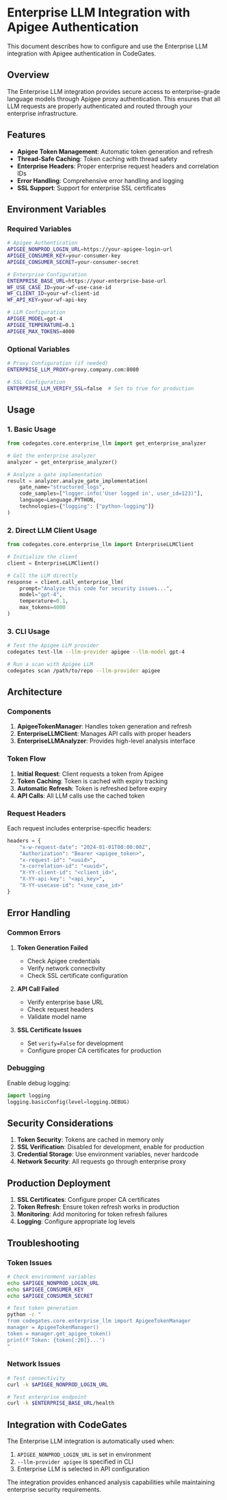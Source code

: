 # Enterprise LLM Integration with Apigee Authentication

This document describes how to configure and use the Enterprise LLM integration with Apigee authentication in CodeGates.

## Overview

The Enterprise LLM integration provides secure access to enterprise-grade language models through Apigee proxy authentication. This ensures that all LLM requests are properly authenticated and routed through your enterprise infrastructure.

## Features

- **Apigee Token Management**: Automatic token generation and refresh
- **Thread-Safe Caching**: Token caching with thread safety
- **Enterprise Headers**: Proper enterprise request headers and correlation IDs
- **Error Handling**: Comprehensive error handling and logging
- **SSL Support**: Support for enterprise SSL certificates

## Environment Variables

### Required Variables

```bash
# Apigee Authentication
APIGEE_NONPROD_LOGIN_URL=https://your-apigee-login-url
APIGEE_CONSUMER_KEY=your-consumer-key
APIGEE_CONSUMER_SECRET=your-consumer-secret

# Enterprise Configuration
ENTERPRISE_BASE_URL=https://your-enterprise-base-url
WF_USE_CASE_ID=your-wf-use-case-id
WF_CLIENT_ID=your-wf-client-id
WF_API_KEY=your-wf-api-key

# LLM Configuration
APIGEE_MODEL=gpt-4
APIGEE_TEMPERATURE=0.1
APIGEE_MAX_TOKENS=4000
```

### Optional Variables

```bash
# Proxy Configuration (if needed)
ENTERPRISE_LLM_PROXY=proxy.company.com:8080

# SSL Configuration
ENTERPRISE_LLM_VERIFY_SSL=false  # Set to true for production
```

## Usage

### 1. Basic Usage

```python
from codegates.core.enterprise_llm import get_enterprise_analyzer

# Get the enterprise analyzer
analyzer = get_enterprise_analyzer()

# Analyze a gate implementation
result = analyzer.analyze_gate_implementation(
    gate_name="structured_logs",
    code_samples=["logger.info('User logged in', user_id=123)"],
    language=Language.PYTHON,
    technologies={"logging": ["python-logging"]}
)
```

### 2. Direct LLM Client Usage

```python
from codegates.core.enterprise_llm import EnterpriseLLMClient

# Initialize the client
client = EnterpriseLLMClient()

# Call the LLM directly
response = client.call_enterprise_llm(
    prompt="Analyze this code for security issues...",
    model="gpt-4",
    temperature=0.1,
    max_tokens=4000
)
```

### 3. CLI Usage

```bash
# Test the Apigee LLM provider
codegates test-llm --llm-provider apigee --llm-model gpt-4

# Run a scan with Apigee LLM
codegates scan /path/to/repo --llm-provider apigee
```

## Architecture

### Components

1. **ApigeeTokenManager**: Handles token generation and refresh
2. **EnterpriseLLMClient**: Manages API calls with proper headers
3. **EnterpriseLLMAnalyzer**: Provides high-level analysis interface

### Token Flow

1. **Initial Request**: Client requests a token from Apigee
2. **Token Caching**: Token is cached with expiry tracking
3. **Automatic Refresh**: Token is refreshed before expiry
4. **API Calls**: All LLM calls use the cached token

### Request Headers

Each request includes enterprise-specific headers:

```python
headers = {
    "x-w-request-date": "2024-01-01T00:00:00Z",
    "Authorization": "Bearer <apigee_token>",
    "x-request-id": "<uuid>",
    "x-correlation-id": "<uuid>",
    "X-YY-client-id": "<client_id>",
    "X-YY-api-key": "<api_key>",
    "X-YY-usecase-id": "<use_case_id>"
}
```

## Error Handling

### Common Errors

1. **Token Generation Failed**
   - Check Apigee credentials
   - Verify network connectivity
   - Check SSL certificate configuration

2. **API Call Failed**
   - Verify enterprise base URL
   - Check request headers
   - Validate model name

3. **SSL Certificate Issues**
   - Set `verify=False` for development
   - Configure proper CA certificates for production

### Debugging

Enable debug logging:

```python
import logging
logging.basicConfig(level=logging.DEBUG)
```

## Security Considerations

1. **Token Security**: Tokens are cached in memory only
2. **SSL Verification**: Disabled for development, enable for production
3. **Credential Storage**: Use environment variables, never hardcode
4. **Network Security**: All requests go through enterprise proxy

## Production Deployment

1. **SSL Certificates**: Configure proper CA certificates
2. **Token Refresh**: Ensure token refresh works in production
3. **Monitoring**: Add monitoring for token refresh failures
4. **Logging**: Configure appropriate log levels

## Troubleshooting

### Token Issues

```bash
# Check environment variables
echo $APIGEE_NONPROD_LOGIN_URL
echo $APIGEE_CONSUMER_KEY
echo $APIGEE_CONSUMER_SECRET

# Test token generation
python -c "
from codegates.core.enterprise_llm import ApigeeTokenManager
manager = ApigeeTokenManager()
token = manager.get_apigee_token()
print(f'Token: {token[:20]}...')
"
```

### Network Issues

```bash
# Test connectivity
curl -k $APIGEE_NONPROD_LOGIN_URL

# Test enterprise endpoint
curl -k $ENTERPRISE_BASE_URL/health
```

## Integration with CodeGates

The Enterprise LLM integration is automatically used when:

1. `APIGEE_NONPROD_LOGIN_URL` is set in environment
2. `--llm-provider apigee` is specified in CLI
3. Enterprise LLM is selected in API configuration

The integration provides enhanced analysis capabilities while maintaining enterprise security requirements. 